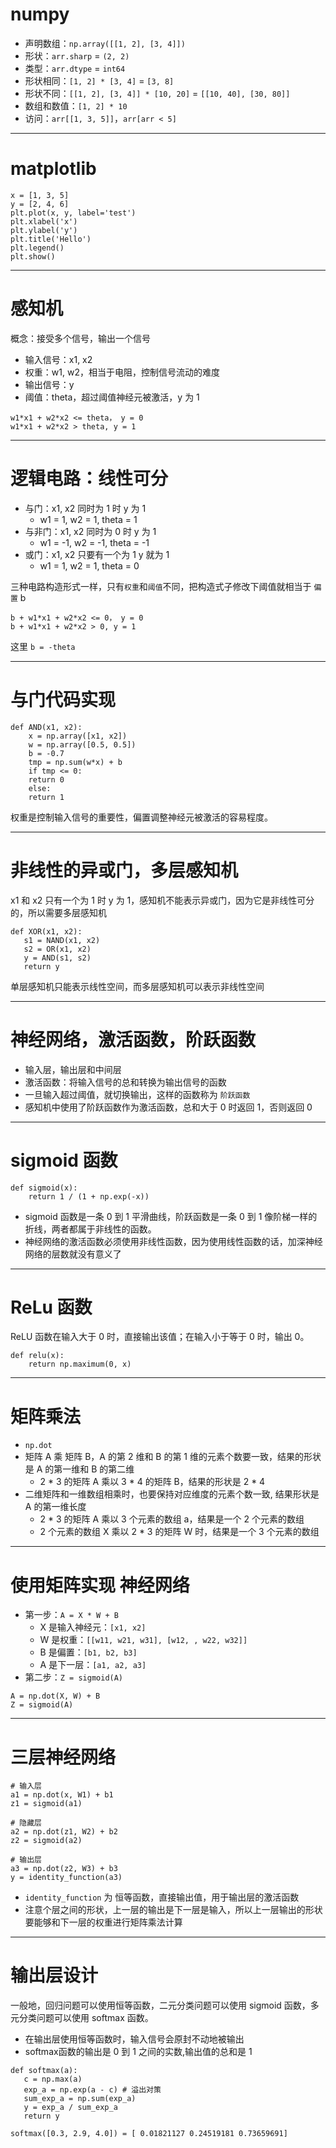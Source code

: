 # numpy

-  声明数组：`np.array([[1, 2], [3, 4]])`
-  形状：`arr.sharp` = `(2, 2)`
-  类型：`arr.dtype` = `int64`
-  形状相同：`[1, 2] * [3, 4]` = `[3, 8]`
-  形状不同：`[[1, 2], [3, 4]] * [10, 20]` = `[[10, 40], [30, 80]]`
-  数组和数值：`[1, 2] * 10`
-  访问：`arr[[1, 3, 5]]`，`arr[arr < 5]`

---

# matplotlib

```
x = [1, 3, 5]
y = [2, 4, 6]
plt.plot(x, y, label='test')
plt.xlabel('x')
plt.ylabel('y')
plt.title('Hello')
plt.legend()
plt.show()
```

---

# 感知机

概念：接受多个信号，输出一个信号
- 输入信号：x1, x2
- 权重：w1, w2，相当于电阻，控制信号流动的难度
- 输出信号：y
- 阈值：theta，超过阈值神经元被激活，y 为 1

```
w1*x1 + w2*x2 <= theta， y = 0
w1*x1 + w2*x2 > theta, y = 1
```

---
# 逻辑电路：线性可分

- 与门：x1, x2 同时为 1 时 y 为 1
	- w1 = 1, w2 = 1, theta = 1
- 与非门：x1, x2 同时为 0 时 y 为 1
	- w1 = -1, w2 = -1, theta = -1
- 或门：x1, x2 只要有一个为 1 y 就为 1
	- w1 = 1, w2 = 1, theta = 0

三种电路构造形式一样，只有`权重`和`阈值`不同，把构造式子修改下阈值就相当于 `偏置` b

```
b + w1*x1 + w2*x2 <= 0， y = 0
b + w1*x1 + w2*x2 > 0, y = 1
```

这里 `b = -theta`

---
# 与门代码实现

```
def AND(x1, x2):
    x = np.array([x1, x2])
    w = np.array([0.5, 0.5])
    b = -0.7
    tmp = np.sum(w*x) + b
    if tmp <= 0:
    return 0
    else:
    return 1
``` 

权重是控制输入信号的重要性，偏置调整神经元被激活的容易程度。

---
# 非线性的异或门，多层感知机

x1 和 x2 只有一个为 1 时 y 为 1，感知机不能表示异或门，因为它是非线性可分的，所以需要多层感知机

```
def XOR(x1, x2):
   s1 = NAND(x1, x2)
   s2 = OR(x1, x2)
   y = AND(s1, s2)
   return y
```

单层感知机只能表示线性空间，而多层感知机可以表示非线性空间

---
# 神经网络，激活函数，阶跃函数

- 输入层，输出层和中间层
- 激活函数：将输入信号的总和转换为输出信号的函数	
- 一旦输入超过阈值，就切换输出，这样的函数称为 `阶跃函数`
- 感知机中使用了阶跃函数作为激活函数，总和大于 0 时返回 1，否则返回 0

---

# sigmoid 函数

```
def sigmoid(x):
    return 1 / (1 + np.exp(-x))
```

- sigmoid 函数是一条 0 到 1 平滑曲线，阶跃函数是一条 0 到 1 像阶梯一样的折线，两者都属于非线性的函数。
- 神经网络的激活函数必须使用非线性函数，因为使用线性函数的话，加深神经网络的层数就没有意义了

---

# ReLu 函数

ReLU 函数在输入大于 0 时，直接输出该值；在输入小于等于 0 时，输出 0。

```
def relu(x):
    return np.maximum(0, x)
```

---

# 矩阵乘法

- `np.dot`
- 矩阵 A 乘 矩阵 B，A 的第 2 维和 B 的第 1 维的元素个数要一致，结果的形状是 A 的第一维和 B 的第二维
	- 2 * 3 的矩阵 A 乘以 3 * 4 的矩阵 B，结果的形状是 2 * 4
- 二维矩阵和一维数组相乘时，也要保持对应维度的元素个数一致, 结果形状是 A 的第一维长度
	- 2 * 3 的矩阵 A 乘以 3 个元素的数组 a，结果是一个 2 个元素的数组
	- 2 个元素的数组 X 乘以 2 * 3 的矩阵 W 时，结果是一个 3 个元素的数组

---

# 使用矩阵实现 神经网络


- 第一步：`A = X * W + B`
	- X 是输入神经元：`[x1, x2]`
	- W 是权重：`[[w11, w21, w31], [w12, , w22, w32]]`
	- B 是偏置：`[b1, b2, b3]`
	- A 是下一层：`[a1, a2, a3]`
- 第二步：`Z = sigmoid(A)`

```
A = np.dot(X, W) + B
Z = sigmoid(A)
```

---
# 三层神经网络

```
# 输入层
a1 = np.dot(x, W1) + b1
z1 = sigmoid(a1)

# 隐藏层
a2 = np.dot(z1, W2) + b2
z2 = sigmoid(a2)

# 输出层
a3 = np.dot(z2, W3) + b3
y = identity_function(a3)
```

- `identity_function` 为 恒等函数，直接输出值，用于输出层的激活函数
- 注意个层之间的形状，上一层的输出是下一层是输入，所以上一层输出的形状要能够和下一层的权重进行矩阵乘法计算

---
# 输出层设计

一般地，回归问题可以使用恒等函数，二元分类问题可以使用 sigmoid 函数，多元分类问题可以使用 softmax 函数。

- 在输出层使用恒等函数时，输入信号会原封不动地被输出
- softmax函数的输出是 0 到 1 之间的实数,输出值的总和是 1
	
```
def softmax(a):
   c = np.max(a)
   exp_a = np.exp(a - c) # 溢出对策
   sum_exp_a = np.sum(exp_a)
   y = exp_a / sum_exp_a
   return y

```

`softmax([0.3, 2.9, 4.0]) = [ 0.01821127 0.24519181 0.73659691]`